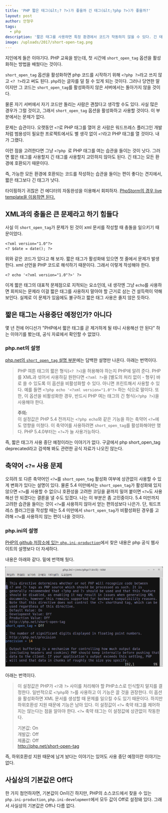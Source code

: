```yaml
---
title: 'PHP 짧은 태그(&lt;? ?>)가 좋을까 긴 태그(&lt;?php ?>)가 좋을까?'
layout: post
author: 안형우
tags: 
  - php
description: '짧은 태그를 사용하면 특정 환경에서 코드가 작동하지 않을 수 있다. 긴 태그를 사용하는 습관을 들이자'
image: /uploads/2017/short-open-tag.png
---
```


지인에게 들은 이야기다. PHP 교육을 받는데, 첫 시간에 `short_open_tag` 옵션을 활성화하는 방법을 배웠다는 것이다. 

`short_open_tag` 옵션을 활성화하면 php 코드를 시작하기 위해 `<?php ?>`라고 쓰지 않고 `<? ?>`라고 써도 된다. `php`라는 글자를 덜 칠 수 있게 되는 것이다. 그러나 당연한 말이지만 그 코드는 `short_open_tag`를 활성화하지 않은 서버에서는 돌아가지 않을 것이다.

물론 자기 서버에서 자기 코드만 돌리는 사람은 괜찮다고 생각할 수도 있다. 사실 많은 경우가 그럴 것이고, 그래서 `short_open_tag` 옵션을 활성화하고 사용할 것이다. 이 부분에서는 문제가 없다.

문제는 습관이다. 오랫동안 `<?`로 PHP 태그를 열어 온 사람은 워드프레스 플러그인 개발처럼 범용성이 필요한 프로젝트에서도 별 생각 없이 `<?`라고 PHP 태그를 열 것이다. 내가 그랬다.

이런 점을 고려한다면 그냥 `<?php `로 PHP 태그를 여는 습관을 들이는 것이 낫다. 그러면 짧은 태그를 사용할지 긴 태그를 사용할지 고민하지 않아도 된다. 긴 태그는 모든 환경에 호환되기 때문이다.

즉, 가능한 모든 환경에 호환되는 코드를 작성하는 습관을 들이는 편이 좋다는 견지에서, 짧은 태그보다 긴 태그가 낫다.

타이핑하기 귀찮은 건 에디터의 자동완성을 이용해서 회피하자. [PhpStorm의 경우 live template을 이용하면 된다.](/2017/04/12/php-open-tag-live-template-on-phpstorm.html)


## XML과의 충돌은 큰 문제라고 하기 힘들다

사실 이 `short_open_tag`가 문제가 된 것이 xml 문서를 작성할 때 충돌을 일으키기 때문이었다. 

    <?xml version="1.0"?>
    <? $date = date(); ?>

위와 같은 코드가 있다고 해 보자. 짧은 태그가 활성화돼 있으면 첫 줄에서 문제가 발생한다. xml 선언을 PHP 코드로 해석하기 때문이다. 그래서 이렇게 작성해야 한다.

    <? echo '<?xml version="1.0"?>' ?>

이게 짧은 태그의 대표적 문제점으로 지적되는 요소인데, 내 생각엔 그냥 `echo`를 사용하면 회피되는 문제라 이걸 짧은 태그를 사용하지 말아야 할 근거로 삼는 건 설득력이 약해 보인다. 실제로 이 문제가 있음에도 불구하고 짧은 태그 사용은 줄지 않은 듯하다.


## 짧은 태그는 사용중단 예정인가? 아니다

몇 년 전에 어디선가 "PHP에서 짧은 태그를 곧 제거하게 될 테니 사용해선 안 된다" 하는 이야기를 봤는데, 공식 자료에서 확인할 수 없었다. 



### php.net의 설명

[php.net의 `short_open_tag` 설명 부분](http://php.net/manual/en/ini.core.php#ini.short-open-tag)에는 담백한 설명만 나온다. 아래는 번역이다.

> PHP 여튼 태그의 짧은 형식(`<? ?>`)을 허용해야 하는지 PHP에 알려 준다. PHP를 XML과 섞어서 사용하길 원한다면 `<?xml ?>`을 [별도의 처리 없이 - 형우] 바로 쓸 수 있도록 이 옵션을 비활성화할 수 있다. 
> 아니면 프린트해서 사용할 수 있다. 예를 들면 `<?php echo '<?xml version="1.0"?>` 하는 식으로 말이다. 또한, 이 옵션을 비활성화한 경우, 반드시 PHP 여는 태그의 긴 형식(`<?php ?>`)을 사용해야 한다.
> 
> **주의:**  
> 이 설정값은 PHP 5.4 전까지는 `<?php echo`와 같은 기능을 하는 축약어 `<?=`에도 영향을 미쳤다. 이 축약어를 사용하려면 `short_open_tag`를 활성화해야만 했다. PHP 5.4.0부터는 `<?=`가 늘 사용가능하다.

즉, 짧은 태그가 사용 중단 예정이라는 이야기가 없다. 구글에서 php short\_open\_tag deprecated라고 검색해 봐도 관련한 공식 자료가 나오진 않는다.


## 축약어 `<?=` 사용 문제

오히려 또 다른 축약어인 `<?=`를 `short_open_tag` 활성화 여부에 상관없이 사용할 수 있게 변화가 있다는 설명이 있다. 물론 5.4 미만에서는 `short_open_tag`가 활성화돼 있지 않으면 `<?=`를 사용할 수 없으니 호환성을 고려한 코딩을 끝까지 밀어 붙이면 `<?=`도 사용해선 안 되겠다는 결론을 낼 수도 있겠다. 나는 이 부분은 좀 고민중이다. 5.4 미만까지 고려한 습관을 들이는 것이 `<?=`를 사용하지 않아서 얻는 편의성보다 나은가. 단, 워드프레스 플러그인을 작성할 때는 5.4 미만에서 `short_open_tag`가 비활성화된 경우를 고려해 `<?=`를 사용하지 않는 편이 나을 것이다.


### php.ini의 설명

[PHP의 github 저장소에 있는 `php.ini-production`][php-ini-github]에서 찾은 내용은 php 공식 웹사이트의 설명보다 더 자세하다.

[php-ini-github]: https://github.com/php/php-src/blob/php-7.1.4/php.ini-production

내용은 아래와 같다. 밑에 번역해 뒀다.

![php.ini의 주석 내용](/uploads/2017/short-open-tag.png)


아래는 번역이다.

> 이 설정값은 PHP가 `<?`과 `?>` 사이를 처리해야 할 PHP소스로 인식할지 말지를 결정한다. 
> 일반적으로 `<?php`와 `?>`를 사용하고 이 기능은 끌 것을 권장한다. 이 옵션을 활성화하면 
> XML 문서를 생성할 때 문제를 일으킬 수도 있기 때문이다. 하지만 하위호환성 지원 때문에 
> 기능은 남아 있다. 이 설정값이 `<?=` 축약 태그를 제어하지는 않는다는 점을 알아야 한다.
> `<?=` 축약 태그는 이 설정값에 상관없이 작동한다.
>
> 기본값: On  
> 개발값: Off  
> 제품값: Off   
> <http://php.net/short-open-tag>

즉, 하위호환성 지원 때문에 남겨 놨다는 이야기는 있어도 사용 중단 예정이란 이야기는 없다.


## 사실상의 기본값은 Off다

한 가지 첨언하자면, 기본값이 On이긴 하지만, PHP의 소스코드에서 찾을 수 있는 `php.ini-production`, `php.ini-development`에서 모두 값이 Off로 설정돼 있다. 그래서 사실상의 기본값은 Off나 다름 없다.


